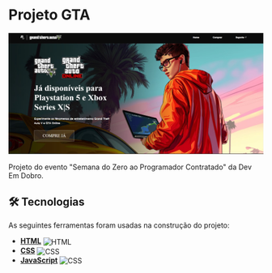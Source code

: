 <h1>
    Projeto GTA
</h1>

<img src="./src/imagens/Image-Project.jpg">

<p>Projeto do evento "Semana do Zero ao Programador Contratado" da Dev Em Dobro.</p>

## 🛠 Tecnologias

As seguintes ferramentas foram usadas na construção do projeto:

- **[HTML](https://html.com/)**
  <img align="center" alt="HTML" height="30" width="40" src="https://cdn.jsdelivr.net/gh/devicons/devicon/icons/html5/html5-original.svg">
- **[CSS](https://www.w3.org/Style/CSS/Overview.en.html)**
  <img align="center" alt="CSS" height="30" width="40" src="https://cdn.jsdelivr.net/gh/devicons/devicon/icons/css3/css3-original.svg">
- **[JavaScript](https://developer.mozilla.org/en-US/docs/Web/JavaScript)**
  <img align="center" alt="CSS" height="30" width="40" src="https://cdn.jsdelivr.net/gh/devicons/devicon/icons/javascript/javascript-original.svg">

<!-- ## Links

<ul>
    <li>
        <a href="https://odilonenrique.github.io/OnePiece/">Deploy</a>
    </li>
</ul> -->
